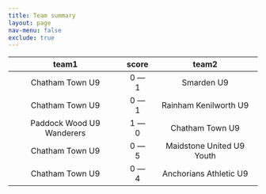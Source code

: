 ```yaml
---
title: Team summary
layout: page
nav-menu: false
exclude: true
---
```




|           team1           |    score    |           team2           |
|:-------------------------:|:-----------:|:-------------------------:|
|      Chatham Town U9      | 0 &mdash; 1 |        Smarden U9         |
|      Chatham Town U9      | 0 &mdash; 1 |   Rainham Kenilworth U9   |
| Paddock Wood U9 Wanderers | 1 &mdash; 0 |      Chatham Town U9      |
|      Chatham Town U9      | 0 &mdash; 5 | Maidstone United U9 Youth |
|      Chatham Town U9      | 0 &mdash; 4 |  Anchorians Athletic U9   |

 <br /><br /><br />